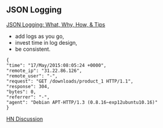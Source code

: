 
## JSON Logging

[JSON Logging: What, Why, How, & Tips](https://coralogix.com/blog/json-logging-why-how-what-tips/)

- add logs as you go, 
- invest time in log design,
- be consistent.

```
{
"time": "17/May/2015:08:05:24 +0000",
"remote_ip": "31.22.86.126",
"remote_user": "-",
"request": "GET /downloads/product_1 HTTP/1.1",
"response": 304,
"bytes": 0,
"referrer": "-",
"agent": "Debian APT-HTTP/1.3 (0.8.16~exp12ubuntu10.16)"
}
```

[HN Discussion](https://news.ycombinator.com/item?id=32800598)
